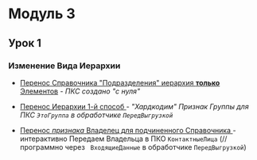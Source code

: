 
# Модуль 3

## Урок 1

### Изменение Вида Иерархии 

- [Перенос Справочника "Подразделения" иерархия **только** Элементов](https://github.com/alex-dev-2020/Exch_rules_Conv_2_1/commit/b63014721ba6417e197b4c043172de8f5ded9494) - *ПКС создано "с нуля"* 

- [Перенос Иерархии 1-й способ ](https://github.com/alex-dev-2020/Exch_rules_Conv_2_1/commit/afe5088c9a75fadae17514451d4c47b538dc6f76) - *"Хардкодим" Признак Группы для ПКС `ЭтоГруппа`  в обработчике `ПередВыгрузкой`* 

- [Перенос *признака* Владелец для подчиненного Справочника ](https://github.com/alex-dev-2020/Exch_rules_Conv_2_1/commit/f8c123aeaccab1fda2407273f983cffcd77ccbde) -  интерактивно Передаем Владельца в ПКО `КонтактныеЛица`  (//программно через ` ВходящиеДанные`  в обработчике `ПередВыгрузкой`)